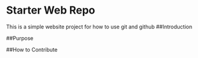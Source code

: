 # Starter Web Repo
This is a simple website project for how to use git and github
##Introduction

##Purpose

##How to Contribute